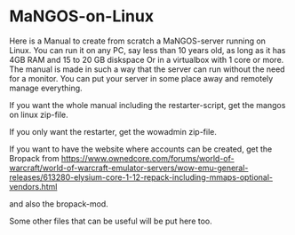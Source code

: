 # MaNGOS-on-Linux
Here is a Manual to create from scratch a MaNGOS-server running on Linux.
You can run it on any PC, say less than 10 years old, as long as it has 4GB RAM and 15 to 20 GB diskspace
Or in a virtualbox with 1 core or more.
The manual is made in such a way that the server can run without the need for a monitor.
You can put your server in some place away and remotely manage everything.

If you want the whole manual including the restarter-script, get the mangos on linux zip-file.

If you only want the restarter, get the wowadmin zip-file.

If you want to have the website where accounts can be created, get the Bropack from 
https://www.ownedcore.com/forums/world-of-warcraft/world-of-warcraft-emulator-servers/wow-emu-general-releases/613280-elysium-core-1-12-repack-including-mmaps-optional-vendors.html

and also the bropack-mod.

Some other files that can be useful will be put here too.
